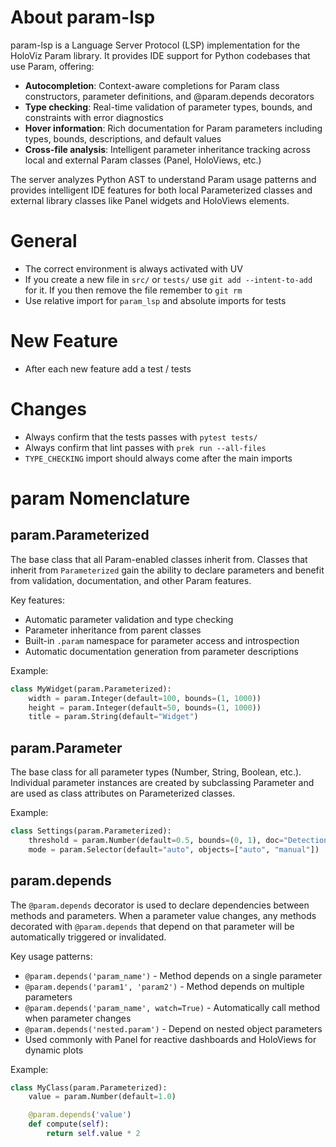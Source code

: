 # About param-lsp

param-lsp is a Language Server Protocol (LSP) implementation for the HoloViz Param library. It provides IDE support for Python codebases that use Param, offering:

- **Autocompletion**: Context-aware completions for Param class constructors, parameter definitions, and @param.depends decorators
- **Type checking**: Real-time validation of parameter types, bounds, and constraints with error diagnostics
- **Hover information**: Rich documentation for Param parameters including types, bounds, descriptions, and default values
- **Cross-file analysis**: Intelligent parameter inheritance tracking across local and external Param classes (Panel, HoloViews, etc.)

The server analyzes Python AST to understand Param usage patterns and provides intelligent IDE features for both local Parameterized classes and external library classes like Panel widgets and HoloViews elements.

# General

- The correct environment is always activated with UV
- If you create a new file in `src/` or `tests/` use `git add --intent-to-add` for it. If you then remove the file remember to `git rm`
- Use relative import for `param_lsp` and absolute imports for tests

# New Feature

- After each new feature add a test / tests

# Changes

- Always confirm that the tests passes with `pytest tests/`
- Always confirm that lint passes with `prek run --all-files`
- `TYPE_CHECKING` import should always come after the main imports

# param Nomenclature

## param.Parameterized

The base class that all Param-enabled classes inherit from. Classes that inherit from `Parameterized` gain the ability to declare parameters and benefit from validation, documentation, and other Param features.

Key features:

- Automatic parameter validation and type checking
- Parameter inheritance from parent classes
- Built-in `.param` namespace for parameter access and introspection
- Automatic documentation generation from parameter descriptions

Example:

```python
class MyWidget(param.Parameterized):
    width = param.Integer(default=100, bounds=(1, 1000))
    height = param.Integer(default=50, bounds=(1, 1000))
    title = param.String(default="Widget")
```

## param.Parameter

The base class for all parameter types (Number, String, Boolean, etc.). Individual parameter instances are created by subclassing Parameter and are used as class attributes on Parameterized classes.

Example:

```python
class Settings(param.Parameterized):
    threshold = param.Number(default=0.5, bounds=(0, 1), doc="Detection threshold")
    mode = param.Selector(default="auto", objects=["auto", "manual"])
```

## param.depends

The `@param.depends` decorator is used to declare dependencies between methods and parameters. When a parameter value changes, any methods decorated with `@param.depends` that depend on that parameter will be automatically triggered or invalidated.

Key usage patterns:

- `@param.depends('param_name')` - Method depends on a single parameter
- `@param.depends('param1', 'param2')` - Method depends on multiple parameters
- `@param.depends('param_name', watch=True)` - Automatically call method when parameter changes
- `@param.depends('nested.param')` - Depend on nested object parameters
- Used commonly with Panel for reactive dashboards and HoloViews for dynamic plots

Example:

```python
class MyClass(param.Parameterized):
    value = param.Number(default=1.0)

    @param.depends('value')
    def compute(self):
        return self.value * 2
```

